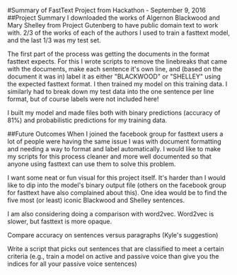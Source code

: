 #Summary of FastText Project from Hackathon - September 9, 2016
##Project Summary
I downloaded the works of Algernon Blackwood and Mary Shelley from Project Gutenberg to have public domain text to work with. 2/3 of the works of each of the authors I used to train a fasttext model, and the last 1/3 was my test set.

The first part of the process was getting the documents in the format fasttext expects. For this I wrote scripts to remove the linebreaks that came with the documents, make each sentence it's own line, and (based on the document it was in) label it as either "BLACKWOOD" or "SHELLEY" using the expected fasttext format. I then trained my model on this training data. I similarly had to break down my test data into the one sentence per line format, but of course labels were not included here!

I built my model and made files both with binary predictions (accuracy of 81%) and probabilistic predictions for my training data.

##Future Outcomes
When I joined the facebook group for fasttext users a lot of people were having the same issue I was with document formatting and needing a way to format and label automatically. I would like to make my scripts for this process cleaner and more well documented so that anyone using fasttext can use them to solve this problem.

I want some neat or fun visual for this project itself. It's harder than I would like to dip into the model's binary output file (others on the facebook group for fasttext have also complained about this). One idea would be to find the five most (or least) iconic Blackwood and Shelley sentences.

I am also considering doing a comparison with word2vec. Word2vec is slower, but fasttext is more opaque.

Compare accuracy on sentences versus paragraphs (Kyle's suggestion)

Write a script that picks out sentences that are classified to meet a certain criteria (e.g., train a model on active and passive voice than give you the indices for all your passive voice sentences)
